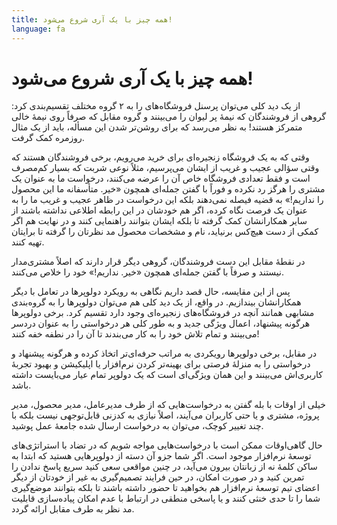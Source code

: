 ```yaml
---
title: همه‌ چیز با یک آری شروع می‌شود!
language: fa
---
```


# همه‌ چیز با یک آری شروع می‌شود!

از یک دید کلی می‌توان پرسنل فروشگاه‌های را به ۲ گروه مختلف تقسیم‌بندی کرد: گروهی از فروشندگان که نیمهٔ پر لیوان را می‌بینند و گروه مقابل که صرفاً روی نیمهٔ خالی متمرکز هستند! به نظر می‌رسد که برای روشن‌تر شدن این مسأله، باید از یک مثال روزمره کمک گرفت.

وقتی که به یک فروشگاه زنجیره‌ای برای خرید می‌رویم، برخی فروشندگان هستند که وقتی سؤالی عجیب و غریب از ایشان می‌پرسیم، مثلاً نوعی شربت که بسیار کم‌مصرف است و فقط تعدادی فروشگاه خاص آن را عرضه می‌کنند، درخواست ما به عنوان یک مشتری را هرگز رد نکرده و فوراً با گفتن جمله‌ای همچون «خیر. متأسفانه ما این محصول را نداریم!» به قضیه فیصله نمی‌‌دهند بلکه این درخواست در ظاهر عجیب و غریب ما را به عنوان یک فرصت نگاه کرده،‌ اگر هم خودشان در این رابطه اطلاعی نداشته باشند از سایر همکارانشان کمک گرفته تا بلکه ایشان بتوانند راهنمایی کنند و در نهایت هم اگر کمکی از دست هیچ‌کس برنیاید، نام و مشخصات محصول مد نظرتان را گرفته تا برایتان تهیه کنند.

در نقطهٔ مقابل این دست فروشندگان، گروهی دیگر قرار دارند که اصلاً مشتری‌مدار نیستند و صرفاً با گفتن جمله‌ای همچون «خیر. نداریم!» خود را خلاص می‌کنند.

پس از این مقایسه، حال قصد داریم نگاهی به رویکرد دولوپرها در تعامل با دیگر همکارانشان بیندازیم. در واقع، از یک دید کلی هم می‌توان دولوپرها را به گروه‌بندی مشابهی همانند آنچه در فروشگاه‌های زنجیره‌ای وجود دارد تقسیم کرد. برخی دولوپرها هرگونه پیشنهاد، اعمال ویژگی جدید و به طور کلی هر درخواستی را به عنوان دردسر می‌بینند و تمام تلاش خود را به کار می‌بندند تا آن را در نطفه خفه کنند!

در مقابل، برخی دولوپرها رویکردی به مراتب حرفه‌ای‌تر اتخاذ کرده و هرگونه پیشنهاد و درخواستی را به منزلهٔ فرصتی برای بهینه‌تر کردن نرم‌افزار یا اپلیکیشن و بهبود تجربه‌ٔ کاربری‌اش می‌بینند و این همان ویژگی‌ای است که یک دولوپر تمام عیار می‌بایست داشته باشد.

خیلی از اوقات با بله گفتن به درخواست‌هایی که از طرف مدیرعامل، مدیر محصول، مدیر پروژه، مشتری و یا حتی کاربران می‌آیند، اصلاً نیازی به کدزنی قابل‌توجهی نیست بلکه با چند تغییر کوچک، می‌توان به درخواست ارسال شده جامعهٔ عمل پوشید.

حال گاهی‌اوقات ممکن است با درخواست‌هایی مواجه شویم که در تضاد با استراتژی‌های توسعهٔ نرم‌افزار موجود است. اگر شما جزو آن دسته از دولوپرهایی هستید که ابتدا به ساکن کلمهٔ نه از زبانتان بیرون می‌آید، در چنین مواقعی سعی کنید سریع پاسخ ندادن را تمرین کنید و در صورت امکان، در حین فرایند تصمیم‌گیری به غیر از خودتان از دیگر اعضای تیم توسعهٔ نرم‌افزار هم بخواهید تا حضور داشته باشند تا بلکه بتوانند موضع‌گیری شما را تا حدی خنثی کنند و یا پاسخی منطقی در ارتباط با عدم امکان پیاده‌سازی قابلیت‌ مد نظر به طرف مقابل ارائه گردد.

